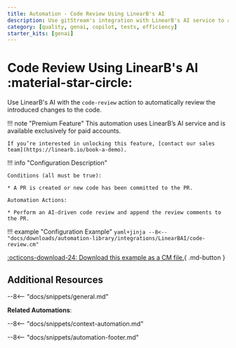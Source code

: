 ```yaml
---
title: Automation - Code Review Using LinearB's AI
description: Use gitStream's integration with LinearB's AI service to automate code reviews.
category: [quality, genai, copilot, tests, efficiency]
starter_kits: [genai]
---
```

# Code Review Using LinearB's AI :material-star-circle:

<!-- --8<-- [start:example]-->
Use LinearB's AI with the `code-review` action to automatically review the introduced changes to the code.

!!! note "Premium Feature"
    This automation uses LinearB’s AI service and is available exclusively for paid accounts.  

    If you’re interested in unlocking this feature, [contact our sales team](https://linearb.io/book-a-demo).

!!! info "Configuration Description"

    Conditions (all must be true):

    * A PR is created or new code has been committed to the PR.

    Automation Actions:

    * Perform an AI-driven code review and append the review comments to the PR.

!!! example "Configuration Example"
    ```yaml+jinja
    --8<-- "docs/downloads/automation-library/integrations/LinearBAI/code-review.cm"
    ```
    <div class="result" markdown>
        <span>
        [:octicons-download-24: Download this example as a CM file.](/downloads/automation-library/integrations/LinearBAI/code-review.cm){ .md-button }
        </span>
    </div>
<!-- --8<-- [end:example]-->

## Additional Resources

--8<-- "docs/snippets/general.md"

**Related Automations**:

--8<-- "docs/snippets/context-automation.md"

--8<-- "docs/snippets/automation-footer.md"
